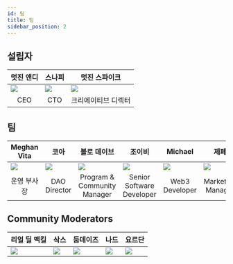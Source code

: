 ```yaml
---
id: 팀
title: 팀
sidebar_position: 2
---
```


## 설립자

| 멋진 앤디                     | 스나피                       | 멋진 스파이크                   |
| ------------------------- | ------------------------- | ------------------------- |
| ![](/img/NiftyAndy.png)   | ![](/img/snarfy.png)      | ![](/img/NiftySpike.png)  |
| <div align="center"> CEO </div> | <div align="center"> CTO </div> | <div align="center"> 크리에이티브 디렉터 </div> |

## 팀

| Meghan Vita               | 코아                        | 볼로 데이브                    | 조이비                       | Michael                    | 제페                        |
| ------------------------- | ------------------------- | ------------------------- | ------------------------- | -------------------------- | ------------------------- |
| ![](/img/NiftyMorgan.png) | ![](/img/koa.png)         | ![](/img/bolo.png)        | ![](/img/zoiby.png)       | ![](/img/NiftyMichael.png) | ![](/img/jeppe.png)       |
| <div align="center"> 운영 부사장 </div> | <div align="center"> DAO Director </div> | <div align="center"> Program & Community Manager </div> | <div align="center"> Senior Software Developer </div> | <div align="center"> Web3 Developer </div>  | <div align="center"> Marketing Manager </div> |

## Community Moderators

| <div align="center"> 리얼 딜 맥킬 </div> | <div align="center"> 삭스 </div> | <div align="center"> 둠데이즈 </div> | <div align="center"> 나드 </div> | <div align="center"> 요르단 </div> |
| ------------------------- | -------------------------- | -------------------------- | -------------------------- | -------------------------- |
| ![](/img/realdeal.png)    | ![](/img/sacx.png)         | ![](/img/doomy.png)        | ![](/img/nard.png)         | ![](/img/jordan.png)       |
